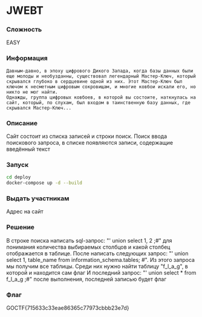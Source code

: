 # JWEBT

### Сложность

EASY

### Информация

```
Давным-давно, в эпоху цифрового Дикого Запада, когда базы данных были еще молоды и необузданны, существовал легендарный Мастер-Ключ, который скрывался глубоко в сердцевине одной из них. Этот Мастер-Ключ был ключом к несметным цифровым сокровищам, и многие ковбои искали его, но никто не мог найти.
Однажды, группа цифровых ковбоев, в которой вы состоите, наткнулась на сайт, который, по слухам, был входом в таинственную базу данных, где скрывался Мастер-Ключ...
```

### Описание

Сайт состоит из списка записей и строки поиск. Поиск ввода поискового запроса, в списке появляются записи, содержащие введённый текст

### Запуск

```sh
cd deploy
docker-compose up -d --build 
```

### Выдать учаcтникам

Адрес на сайт

### Решение

В строке поиска написать sql-запрос: "' union select 1, 2 ;#" для понимания количества выбираемых столбцов и какой столбец отображается в таблице.
После написать следующих запрос: "' union select 1, table_name from information_schema.tables; #". Из этого запроса мы получим все таблицы. Среди них нужно найти таблицу "f_l_a_g", в которой и находится сам флаг
И последний запрос: "' union select * from f_l_a_g ;#" после выполнения, последней записью будет флаг


### Флаг

GOCTF{715633c33eae86365c77973cbbb23e7d}

